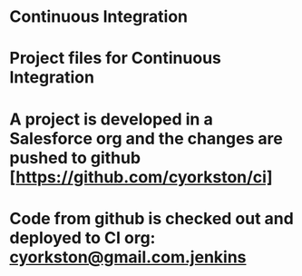 # Continuous Integration

# Project files for Continuous Integration
# A project is developed in a Salesforce org and the changes are pushed to github [https://github.com/cyorkston/ci] 
# Code from github is checked out and deployed to CI org: cyorkston@gmail.com.jenkins